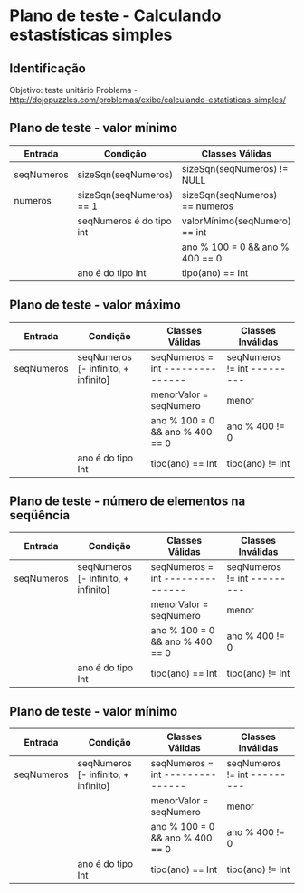 # Plano de teste - Calculando estastísticas simples 

## Identificação

Objetivo: teste unitário
Problema - http://dojopuzzles.com/problemas/exibe/calculando-estatisticas-simples/

## Plano de teste - valor mínimo

| Entrada             | Condição                            | Classes Válidas                  | Classes Inválidas             |
| -------------       | -------------                       | -------------------------------- | ----------------              |
| seqNumeros          | sizeSqn(seqNumeros)                 | sizeSqn(seqNumeros) != NULL      | sizeSqn(seqNumeros) == NULL   |
| numeros             | sizeSqn(seqNumeros) == 1            | sizeSqn(seqNumeros) == numeros   | sizeSqn(seqNumeros) != numeros|
|                     | seqNumeros é do tipo int            | valorMínimo(seqNumero) == int   | valorMínimo(seqNumero) != int |
||| ano % 100 = 0 && ano % 400 == 0| ano % 400 != 0 |
|| ano é do tipo Int | tipo(ano) == Int | tipo(ano) != Int |


## Plano de teste - valor máximo

| Entrada             | Condição                            | Classes Válidas                 | Classes Inválidas          |
| -------------       | -------------                       | --------------------------------| ----------------           |
| seqNumeros          | seqNumeros [- infinito, + infinito] | seqNumeros = int ---------------| seqNumeros != int ---------|
|                     |                                     | menorValor = seqNumero          | menor              |
||| ano % 100 = 0 && ano % 400 == 0| ano % 400 != 0 |
|| ano é do tipo Int | tipo(ano) == Int | tipo(ano) != Int |

## Plano de teste - número de elementos na seqüência

| Entrada             | Condição                            | Classes Válidas                 | Classes Inválidas          |
| -------------       | -------------                       | --------------------------------| ----------------           |
| seqNumeros          | seqNumeros [- infinito, + infinito] | seqNumeros = int ---------------| seqNumeros != int ---------|
|                     |                                     | menorValor = seqNumero          | menor              |
||| ano % 100 = 0 && ano % 400 == 0| ano % 400 != 0 |
|| ano é do tipo Int | tipo(ano) == Int | tipo(ano) != Int |

## Plano de teste - valor mínimo

| Entrada             | Condição                            | Classes Válidas                 | Classes Inválidas          |
| -------------       | -------------                       | --------------------------------| ----------------           |
| seqNumeros          | seqNumeros [- infinito, + infinito] | seqNumeros = int ---------------| seqNumeros != int ---------|
|                     |                                     | menorValor = seqNumero          | menor              |
||| ano % 100 = 0 && ano % 400 == 0| ano % 400 != 0 |
|| ano é do tipo Int | tipo(ano) == Int | tipo(ano) != Int |
